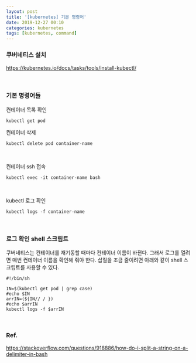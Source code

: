 ```yaml
---
layout: post
title: '[kubernetes] 기본 명령어'
date: 2019-12-27 00:10
categories: kubernetes
tags: [kubernetes, command]
---
```

### 쿠버네티스 설치
https://kubernetes.io/docs/tasks/tools/install-kubectl/

<br>

### 기본 명령어들

컨테이너 목록 확인
```
kubectl get pod
```

컨테이너 삭제
```
kubectl delete pod container-name
```

<br>

컨테이너 ssh 접속
```
kubectl exec -it container-name bash
```

<br>

kubectl 로그 확인
```
kubectl logs -f container-name
```

<br>

### 로그 확인 shell 스크립트
쿠버네티스는 컨테이너를 재기동할 때마다 컨테이너 이름이 바뀐다. 그래서 로그를 열려면 매번 컨테이너 이름을 확인해 줘야 한다. 삽질을 조금 줄이려면 아래와 같이 shell 스크립트를 사용할 수 있다.
```
#!/bin/sh

IN=$(kubectl get pod | grep case)
#echo $IN
arrIN=(${IN// / })
#echo $arrIN
kubectl logs -f $arrIN
```

<br>

### Ref.
https://stackoverflow.com/questions/918886/how-do-i-split-a-string-on-a-delimiter-in-bash
